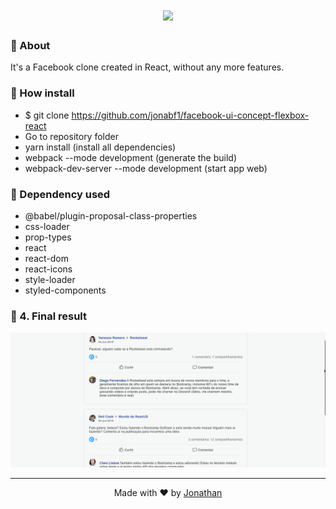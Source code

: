 <h1 align="center">
<img src="https://logodownload.org/wp-content/uploads/2014/09/facebook-logo-1-1.png" width="200px"/>
</h1>

### :rocket: About
It's a Facebook clone created in React, without any more features.

### :rocket: How install
- $ git clone https://github.com/jonabf1/facebook-ui-concept-flexbox-react
- Go to repository folder
- yarn install (install all dependencies)
- webpack --mode development (generate the build)
- webpack-dev-server --mode development (start app web)

### :rocket: Dependency used
- @babel/plugin-proposal-class-properties
- css-loader
- prop-types
- react
- react-dom
- react-icons
- style-loader
- styled-components
    
### :rocket: 4. Final result

<p align="center">
<img src="src/assets/facebook.gif"/>
</p>

<hr/>

<p align="center">
Made with ♥ by <a href="https://www.linkedin.com/in/jonathan-barros-franco">Jonathan</a>
</p>
